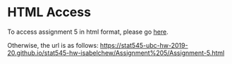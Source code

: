 # HTML Access

To access assignment 5 in html format, please go [here](https://stat545-ubc-hw-2019-20.github.io/stat545-hw-isabelchew/Assignment%205/Assignment-5.html).

Otherwise, the url is as follows:
https://stat545-ubc-hw-2019-20.github.io/stat545-hw-isabelchew/Assignment%205/Assignment-5.html
